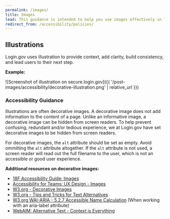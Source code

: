 ```yaml
---
permalink: /images/
title: Images
lead: This guidance is intended to help you use images effectively in login.gov products.
redirect_from: /accessibility/policies/
---
```


## Illustrations

Login.gov uses illustration to provide context, add clarity, build consistency, and lead users to their next step.

**Example:**

![Screenshot of illustration on secure.login.gov]({{ '/post-images/accessibility/decorative-illustration.png' | relative_url }})

### Accessibility Guidance

Illustrations are often decorative images. A decorative image does not add information to the content of a page. Unlike an informative image, a decorative image can be hidden from screen readers. To help prevent confusing, redundant and/or tedious experience, we at Login.gov have set decorative images to be hidden from screen readers.

For decorative images, the `alt` attribute should be set as empty. Avoid ommitting the `alt` attribute altogether. If the `alt` attribute is not used, a screen reader will read out the full filename to the user, which is not an accessible or good user experience.

**Additional resources on decorative images:**

- [18F Accessibility Guide: Images](https://accessibility.18f.gov/images/)
- [Accessibility for Teams: UX Design - Images](https://accessibility.digital.gov/ux/images/)
- [W3.org - Decorative Images](https://www.w3.org/WAI/tutorials/images/decorative/)
- [W3.org - Tips and Tricks for Text Alternatives](https://www.w3.org/WAI/tutorials/images/tips/)
- [W3.org WAI-ARIA - 5.2.7 Accessible Name Calculation](https://www.w3.org/WAI/PF/aria/complete#namecalculation) (When working with an aria-label attribute)
- [WebAIM: Alternative Text - Context is Everything](https://webaim.org/techniques/alttext/#context)
